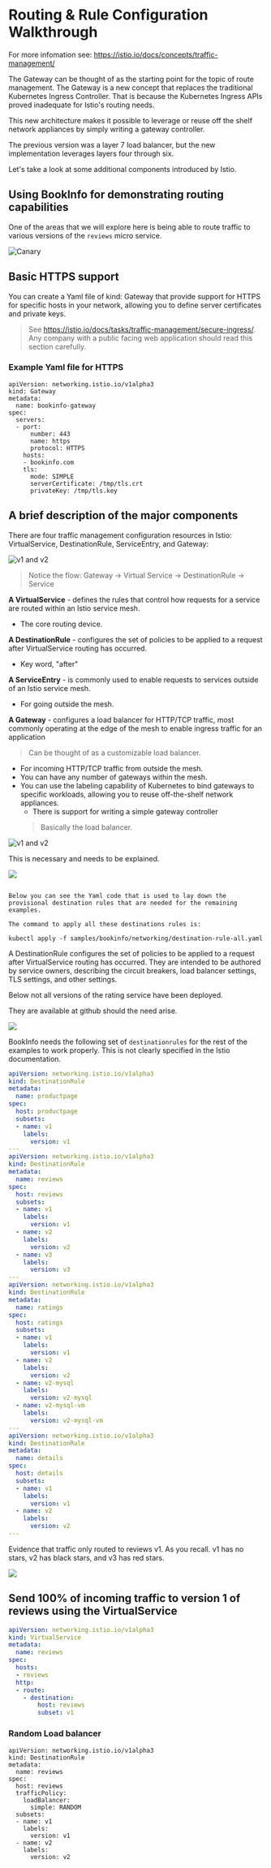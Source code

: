 # Routing & Rule Configuration Walkthrough

For more infomation see:
https://istio.io/docs/concepts/traffic-management/

The Gateway can be thought of as the starting point for the topic of route management. The Gateway is a new concept that replaces the traditional Kubernetes Ingress Controller. That is because the Kubernetes Ingress APIs proved inadequate for Istio's routing needs. 

This new architecture makes it possible to leverage or reuse off the shelf network appliances by simply writing a gateway controller.

The previous version was a layer 7 load balancer, but the new implementation leverages layers four through six. 

Let's take a look at some additional components introduced by Istio.

## Using BookInfo for demonstrating routing capabilities

One of the areas that we will explore here is being able to route traffic to various versions of the `reviews` micro service. 




![Canary](./images/review-versions.png)

## Basic HTTPS support

You can create a Yaml file of kind: Gateway that provide support for HTTPS for specific hosts in your network, allowing you to define server certificates and private keys.

> See https://istio.io/docs/tasks/traffic-management/secure-ingress/.  Any company with a public facing web application should read this section carefully.

### Example Yaml file for HTTPS
```
apiVersion: networking.istio.io/v1alpha3
kind: Gateway
metadata:
  name: bookinfo-gateway
spec:
  servers:
  - port:
      number: 443
      name: https
      protocol: HTTPS
    hosts:
    - bookinfo.com
    tls:
      mode: SIMPLE
      serverCertificate: /tmp/tls.crt
      privateKey: /tmp/tls.key
```


## A brief description of the major components

There are four traffic management configuration resources in Istio: VirtualService, DestinationRule, ServiceEntry, and Gateway:


![v1 and v2](./images/gateways.png)

> Notice the flow: Gateway -> Virtual Service -> DestinationRule -> Service

**A VirtualService** - defines the rules that control how requests for a service are routed within an Istio service mesh.
- The core routing device.

**A DestinationRule** - configures the set of policies to be applied to a request after VirtualService routing has occurred.
- Key word, "after"

**A ServiceEntry** - is commonly used to enable requests to services outside of an Istio service mesh.
 -  For going outside the mesh.

**A Gateway** - configures a load balancer for HTTP/TCP traffic, most commonly operating at the edge of the mesh to enable ingress traffic for an application
> Can be thought of as a customizable load balancer.
- For incoming HTTP/TCP traffic from outside the mesh.
- You can have any number of gateways within the mesh. 
- You can use the labeling capability of Kubernetes to bind gateways to specific workloads, allowing you to reuse off-the-shelf network appliances.
  - There is support for writing a simple gateway controller
   > Basically the load balancer.



![v1 and v2](./images/v1-and-v2.png)

This is necessary and needs to be explained.

![](./images/dest-rules.png)
```

Below you can see the Yaml code that is used to lay down the provisional destination rules that are needed for the remaining examples.

The command to apply all these destinations rules is:

kubectl apply -f samples/bookinfo/networking/destination-rule-all.yaml
```

A DestinationRule configures the set of policies to be applied to a request after VirtualService routing has occurred. They are intended to be authored by service owners, describing the circuit breakers, load balancer settings, TLS settings, and other settings.

Below not all versions of the rating service have been deployed.

They are available at github should the need arise.

![](./images/ratings-versions.png)

BookInfo needs the following set of `destinationrules` for the rest of the examples to work properly. This is not clearly specified in the Istio documentation.




```yaml
apiVersion: networking.istio.io/v1alpha3
kind: DestinationRule
metadata:
  name: productpage
spec:
  host: productpage
  subsets:
  - name: v1
    labels:
      version: v1
---
apiVersion: networking.istio.io/v1alpha3
kind: DestinationRule
metadata:
  name: reviews
spec:
  host: reviews
  subsets:
  - name: v1
    labels:
      version: v1
  - name: v2
    labels:
      version: v2
  - name: v3
    labels:
      version: v3
---
apiVersion: networking.istio.io/v1alpha3
kind: DestinationRule
metadata:
  name: ratings
spec:
  host: ratings
  subsets:
  - name: v1
    labels:
      version: v1
  - name: v2
    labels:
      version: v2
  - name: v2-mysql
    labels:
      version: v2-mysql
  - name: v2-mysql-vm
    labels:
      version: v2-mysql-vm
---
apiVersion: networking.istio.io/v1alpha3
kind: DestinationRule
metadata:
  name: details
spec:
  host: details
  subsets:
  - name: v1
    labels:
      version: v1
  - name: v2
    labels:
      version: v2
---

```

Evidence that traffic only routed to reviews v1. As you recall. v1 has no stars, v2 has black stars, and v3 has red stars.

![](./images/only-reviews-v1.png)


## Send 100% of incoming traffic to version 1 of reviews using the VirtualService

```yaml
apiVersion: networking.istio.io/v1alpha3
kind: VirtualService
metadata:
  name: reviews
spec:
  hosts:
  - reviews
  http:
  - route:
    - destination:
        host: reviews
        subset: v1
```


### Random Load balancer

```
apiVersion: networking.istio.io/v1alpha3
kind: DestinationRule
metadata:
  name: reviews
spec:
  host: reviews
  trafficPolicy:
    loadBalancer:
      simple: RANDOM
  subsets:
  - name: v1
    labels:
      version: v1
  - name: v2
    labels:
      version: v2
```      